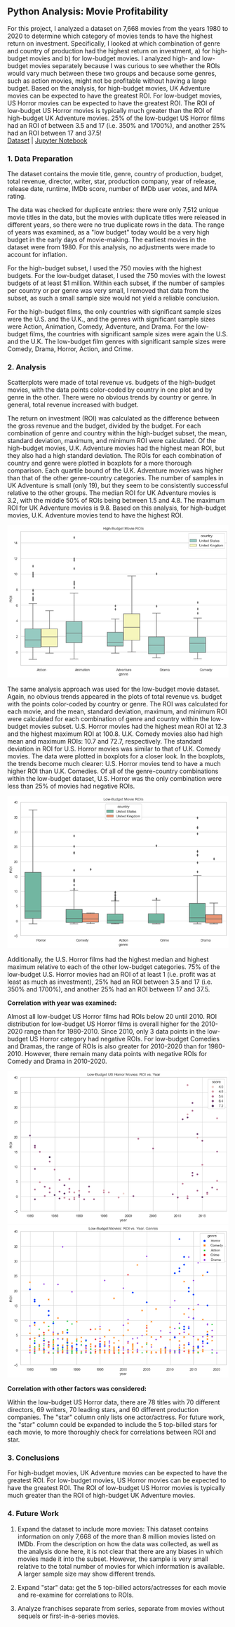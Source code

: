 ## Python Analysis: Movie Profitability

For this project, I analyzed a dataset on 7,668 movies from the years 1980 to 2020 to determine which category of movies tends to have the highest return on investment.  Specifically, I looked at which combination of genre and country of production had the highest return on investment, a) for high-budget movies and b) for low-budget movies.  I analyzed high- and low-budget movies separately because I was curious to see whether the ROIs would vary much between these two groups and because some genres, such as action movies, might not be profitable without having a large budget.  Based on the analysis, for high-budget movies, UK Adventure movies can be expected to have the greatest ROI. For low-budget movies, US Horror movies can be expected to have the greatest ROI. The ROI of low-budget US Horror movies is typically much greater than the ROI of high-budget UK Adventure movies.  25% of the low-budget US Horror films had an ROI of between 3.5 and 17 (i.e. 350% and 1700%), and another 25% had an ROI between 17 and 37.5!   
[Dataset](https://www.kaggle.com/danielgrijalvas/movies) | [Jupyter Notebook](/PythonStats_MovieAnalysis.ipynb)


### 1. Data Preparation

The dataset contains the movie title, genre, country of production, budget, total revenue, director, writer, star, production company, year of release, release date, runtime, IMDb score, number of IMDb user votes, and MPA rating.

The data was checked for duplicate entries: there were only 7,512 unique movie titles in the data, but the movies with duplicate titles were released in different years, so there were no true duplicate rows in the data.  The range of years was examined, as a "low budget" today would be a very high budget in the early days of movie-making.  The earliest movies in the dataset were from 1980.  For this analysis, no adjustments were made to account for inflation.  

For the high-budget subset, I used the 750 movies with the highest budgets.  For the low-budget dataset, I used the 750 movies with the lowest budgets of at least $1 million.  Within each subset, if the number of samples per country or per genre was very small, I removed that data from the subset, as such a small sample size would not yield a reliable conclusion.

For the high-budget films, the only countries with significant sample sizes were the U.S. and the U.K., and the genres with significant sample sizes were Action, Animation, Comedy, Adventure, and Drama. For the low-budget films, the countries with significant sample sizes were again the U.S. and the U.K.  The low-budget film genres with significant sample sizes were Comedy, Drama, Horror, Action, and Crime.  


### 2. Analysis
  
Scatterplots were made of total revenue vs. budgets of the high-budget movies, with the data points color-coded by country in one plot and by genre in the other.  There were no obvious trends by country or genre.  In general, total revenue increased with budget.  
  
The return on investment (ROI) was calculated as the difference between the gross revenue and the budget, divided by the budget.  For each combination of genre and country within the high-budget subset, the mean, standard deviation, maximum, and minimum ROI were calculated. Of the high-budget movies, U.K. Adventure movies had the highest mean ROI, but they also had a high standard deviation.  The ROIs for each combination of country and genre were plotted in boxplots for a more thorough comparison.  Each quartile bound of the U.K. Adventure movies was higher than that of the other genre-country categories.  The number of samples in UK Adventure is small (only 19), but they seem to be consistently successful relative to the other groups. The median ROI for UK Adventure movies is 3.2, with the middle 50% of ROIs being between 1.5 and 4.8.  The maximum ROI for UK Adventure movies is 9.8.  Based on this analysis, for high-budget movies, U.K. Adventure movies tend to have the highest ROI.   
  
<img src="images/movies_highbudgetROIs.png?raw=true"/>  
  
The same analysis approach was used for the low-budget movie dataset.  Again, no obvious trends appeared in the plots of total revenue vs. budget with the points color-coded by country or genre.  The ROI was calculated for each movie, and the mean, standard deviation, maximum, and minimum ROI were calculated for each combination of genre and country within the low-budget movies subset.  U.S. Horror movies had the highest mean ROI at 12.3 and the highest maximum ROI at 100.8.  U.K. Comedy movies also had high mean and maximum ROIs: 10.7 and 72.7, respectively.  The standard deviation in ROI for U.S. Horror movies was similar to that of U.K. Comedy movies.  The data were plotted in boxplots for a closer look.  In the boxplots, the trends become much clearer: U.S. Horror movies tend to have a much higher ROI than U.K. Comedies.  Of all of the genre-country combinations within the low-budget dataset, U.S. Horror was the only combination were less than 25% of movies had negative ROIs.   

<img src="images/movies_lowbudgetROIs.png?raw=true"/>  

Additionally, the U.S. Horror films had the highest median and highest maximum relative to each of the other low-budget categories.  75% of the low-budget U.S. Horror movies had an ROI of at least 1 (i.e. profit was at least as much as investment), 25% had an ROI between 3.5 and 17 (i.e. 350% and 1700%), and another 25% had an ROI between 17 and 37.5.  
  
**Correlation with year was examined:**    
  
Almost all low-budget US Horror films had ROIs below 20 until 2010. ROI distribution for low-budget US Horror films is overall higher for the 2010-2020 range than for 1980-2010. Since 2010, only 3 data points in the low-budget US Horror category had negative ROIs. For low-budget Comedies and Dramas, the range of ROIs is also greater for 2010-2020 than for 1980-2010. However, there remain many data points with negative ROIs for Comedy and Drama in 2010-2020.  

<img src="images/ROIsvsyear.png?raw=true"/>  
  
<img src="images/ROIsvsyeargenre.png?raw=true"/>  
  

**Correlation with other factors was considered:**  
  
Within the low-budget US Horror data, there are 78 titles with 70 different directors, 69 writers, 70 leading stars, and 60 different production companies. The "star" column only lists one actor/actress. For future work, the "star" column could be expanded to include the 5 top-billed stars for each movie, to more thoroughly check for correlations between ROI and star.
  

### 3. Conclusions

For high-budget movies, UK Adventure movies can be expected to have the greatest ROI. For low-budget movies, US Horror movies can be expected to have the greatest ROI. The ROI of low-budget US Horror movies is typically much greater than the ROI of high-budget UK Adventure movies.   
 


### 4. Future Work

1. Expand the dataset to include more movies: This dataset contains information on only 7,668 of the more than 8 million movies listed on IMDb. From the description on how the data was collected, as well as the analysis done here, it is not clear that there are any biases in which movies made it into the subset. However, the sample is very small relative to the total number of movies for which information is available.  A larger sample size may show different trends.  
  
2. Expand "star" data: get the 5 top-billed actors/actresses for each movie and re-examine for correlations to ROIs.  
  
3. Analyze franchises separate from series, separate from movies without sequels or first-in-a-series movies.
